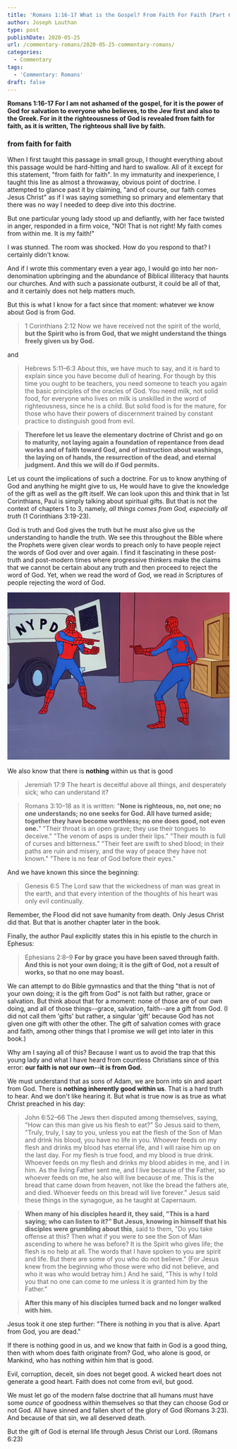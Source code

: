 ```yaml
---
title: 'Romans 1:16-17 What is the Gospel? From Faith For Faith [Part 6]'
author: Joseph Louthan
type: post
publishDate: 2020-05-25
url: /commentary-romans/2020-05-25-commentary-romans/
categories:
  - Commentary
tags:
  - 'Commentary: Romans'
draft: false
---
```


**Romans 1:16-17 For I am not ashamed of the gospel, for it is the power of God for salvation to everyone who believes, to the Jew first and also to the Greek. For in it the righteousness of God is revealed from faith for faith, as it is written, The righteous shall live by faith.**

### from faith for faith

When I first taught this passage in small group, I thought everything about this passage would be hard-hitting and hard to swallow. All of it except for this statement, "from faith for faith". In my immaturity and inexperience, I taught this line as almost a throwaway, obvious point of doctrine. I attempted to glance past it by claiming, "and of course, our faith comes Jesus Christ" as if I was saying something so primary and elementary that there was no way I needed to deep dive into this doctrine.

But one particular young lady stood up and defiantly, with her face twisted in anger, responded in a firm voice, "NO! That is not right! My faith comes from within me. It is my faith!"

I was stunned. The room was shocked. How do you respond to that? I certainly didn't know.

And if I wrote this commentary even a year ago, I would go into her non-denomination upbringing and the abundance of Biblical illiteracy that haunts our churches. And with such a passionate outburst, it could be all of that, and it certainly does not help matters much.

But this is what I know for a fact since that moment: whatever we know about God is from God. 

>  1 Corinthians 2:12 Now we have received not the spirit of the world, **but the Spirit who is from God, that we might understand the things freely given us by God.** 

and

> Hebrews 5:11–6:3 About this, we have much to say, and it is hard to explain since you have become dull of hearing. For though by this time you ought to be teachers, you need someone to teach you again the basic principles of the oracles of God. You need milk, not solid food, for everyone who lives on milk is unskilled in the word of righteousness, since he is a child. But solid food is for the mature, for those who have their powers of discernment trained by constant practice to distinguish good from evil. 

> **Therefore let us leave the elementary doctrine of Christ and go on to maturity, not laying again a foundation of repentance from dead works and of faith toward God, and of instruction about washings, the laying on of hands, the resurrection of the dead, and eternal judgment. And this we will do if God permits.** 

Let us count the implications of such a doctrine. For us to know anything of God and anything he might give to us, He would have to give the knowledge of the gift as well as the gift itself. We can look upon this and think that in 1st Corinthians, Paul is simply talking about spiritual gifts. But that is not the context of chapters 1 to 3, namely, *all things comes from God, especially all truth* (1 Corinthians 3:19-23). 

God is truth and God gives the truth but he must also give us the understanding to handle the truth. We see this throughout the Bible where the Prophets were given clear words to preach only to have people reject the words of God over and over again. I find it fascinating in these post-truth and post-modern times where progressive thinkers make the claims that we cannot be certain about any truth and then proceed to reject the word of God. Yet, when we read the word of God, we read *in* Scriptures of people rejecting the word of God.

![I restored in HD 4k the original "Spider-Man Pointing at Spider ...](../../images/bekphnqftcb41.jpg)

We also know that there is **nothing** within us that is good

>  Jeremiah 17:9 The heart is deceitful above all things, and desperately sick; who can understand it? 

>  Romans 3:10–18 as it is written: "**None is righteous, no, not one; no one understands; no one seeks for God. All have turned aside; together they have become worthless; no one does good, not even one.**" "Their throat is an open grave; they use their tongues to deceive." "The venom of asps is under their lips." "Their mouth is full of curses and bitterness." "Their feet are swift to shed blood; in their paths are ruin and misery, and the way of peace they have not known." "There is no fear of God before their eyes." 

And we have known this since the beginning:

> Genesis 6:5 The Lord saw that the wickedness of man was great in the earth, and that every intention of the thoughts of his heart was only evil continually. 

Remember, the Flood did not save humanity from death. Only Jesus Christ did that. But that is another chapter later in the book.

Finally, the author Paul explicitly states this in his epistle to the church in Ephesus:

>  Ephesians 2:8–9 **For by grace you have been saved through faith. And this is not your own doing; it is the gift of God, not a result of works, so that no one may boast.** 

We can attempt to do Bible gymnastics and that the thing "that is not of your own doing; it is the gift from God" is not faith but rather, grace or salvation. But think about that for a moment: none of those are of our own doing, and all of those things--grace, salvation, faith--are a gift from God. (I did not call them 'gifts' but rather, a singular 'gift' because God has not given one gift with other the other. The gift of salvation comes with grace and faith, among other things that I promise we will get into later in this book.)

Why am I saying all of this? Because I want us to avoid the trap that this young lady and what I have heard from countless Christians since of this error: **our faith is not our own--it is from God.**

We must understand that as sons of Adam, we are born into sin and apart from God. There is **nothing inherently good within us**. That is a hard truth to hear. And we don't like hearing it. But what is true now is as true as what Christ preached in his day:

> John 6:52–66 The Jews then disputed among themselves, saying, "How can this man give us his flesh to eat?" So Jesus said to them, "Truly, truly, I say to you, unless you eat the flesh of the Son of Man and drink his blood, you have no life in you. Whoever feeds on my flesh and drinks my blood has eternal life, and I will raise him up on the last day. For my flesh is true food, and my blood is true drink. Whoever feeds on my flesh and drinks my blood abides in me, and I in him. As the living Father sent me, and I live because of the Father, so whoever feeds on me, he also will live because of me. This is the bread that came down from heaven, not like the bread the fathers ate, and died. Whoever feeds on this bread will live forever." Jesus said these things in the synagogue, as he taught at Capernaum. 

>  **When many of his disciples heard it, they said, "This is a hard saying; who can listen to it?" But Jesus, knowing in himself that his disciples were grumbling about this**, said to them, "Do you take offense at this? Then what if you were to see the Son of Man ascending to where he was before? It is the Spirit who gives life; the flesh is no help at all. The words that I have spoken to you are spirit and life. But there are some of you who do not believe." (For Jesus knew from the beginning who those were who did not believe, and who it was who would betray him.) And he said, "This is why I told you that no one can come to me unless it is granted him by the Father." 

> **After this many of his disciples turned back and no longer walked with him.**

 Jesus took it one step further: "There is nothing in you that is alive. Apart from God, you are dead."

If there is nothing good in us, and we know that faith in God is a good thing, then with whom does faith originate from? God, who alone is good, or Mankind, who has nothing within him that is good. 

Evil, corruption, deceit, sin does not beget good. A wicked heart does not generate a good heart. Faith does not come from evil, but good.

We must let go of the modern false doctrine that all humans must have some *ounce* of goodness within themselves so that they can choose God or not God. All have sinned and fallen short of the glory of God (Romans 3:23). And because of that sin, we all deserved death.

But the gift of God is eternal life through Jesus Christ our Lord. (Romans 6:23) 